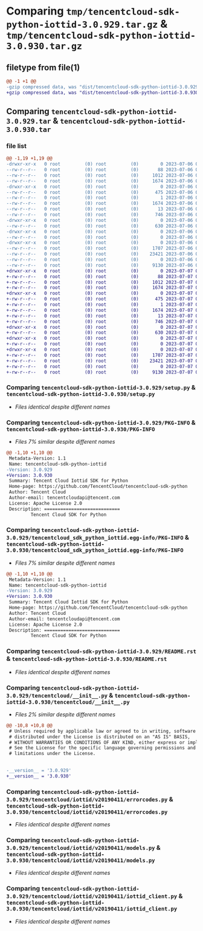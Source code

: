 # Comparing `tmp/tencentcloud-sdk-python-iottid-3.0.929.tar.gz` & `tmp/tencentcloud-sdk-python-iottid-3.0.930.tar.gz`

## filetype from file(1)

```diff
@@ -1 +1 @@
-gzip compressed data, was "dist/tencentcloud-sdk-python-iottid-3.0.929.tar", last modified: Thu Jul  6 00:28:39 2023, max compression
+gzip compressed data, was "dist/tencentcloud-sdk-python-iottid-3.0.930.tar", last modified: Fri Jul  7 00:26:17 2023, max compression
```

## Comparing `tencentcloud-sdk-python-iottid-3.0.929.tar` & `tencentcloud-sdk-python-iottid-3.0.930.tar`

### file list

```diff
@@ -1,19 +1,19 @@
-drwxr-xr-x   0 root         (0) root         (0)        0 2023-07-06 00:28:39.000000 tencentcloud-sdk-python-iottid-3.0.929/
--rw-r--r--   0 root         (0) root         (0)       88 2023-07-06 00:28:39.000000 tencentcloud-sdk-python-iottid-3.0.929/setup.cfg
--rw-r--r--   0 root         (0) root         (0)     1012 2023-07-06 00:28:39.000000 tencentcloud-sdk-python-iottid-3.0.929/setup.py
--rw-r--r--   0 root         (0) root         (0)     1674 2023-07-06 00:28:39.000000 tencentcloud-sdk-python-iottid-3.0.929/PKG-INFO
-drwxr-xr-x   0 root         (0) root         (0)        0 2023-07-06 00:28:39.000000 tencentcloud-sdk-python-iottid-3.0.929/tencentcloud_sdk_python_iottid.egg-info/
--rw-r--r--   0 root         (0) root         (0)      475 2023-07-06 00:28:39.000000 tencentcloud-sdk-python-iottid-3.0.929/tencentcloud_sdk_python_iottid.egg-info/SOURCES.txt
--rw-r--r--   0 root         (0) root         (0)        1 2023-07-06 00:28:39.000000 tencentcloud-sdk-python-iottid-3.0.929/tencentcloud_sdk_python_iottid.egg-info/dependency_links.txt
--rw-r--r--   0 root         (0) root         (0)     1674 2023-07-06 00:28:39.000000 tencentcloud-sdk-python-iottid-3.0.929/tencentcloud_sdk_python_iottid.egg-info/PKG-INFO
--rw-r--r--   0 root         (0) root         (0)       13 2023-07-06 00:28:39.000000 tencentcloud-sdk-python-iottid-3.0.929/tencentcloud_sdk_python_iottid.egg-info/top_level.txt
--rw-r--r--   0 root         (0) root         (0)      746 2023-07-06 00:28:39.000000 tencentcloud-sdk-python-iottid-3.0.929/README.rst
-drwxr-xr-x   0 root         (0) root         (0)        0 2023-07-06 00:28:39.000000 tencentcloud-sdk-python-iottid-3.0.929/tencentcloud/
--rw-r--r--   0 root         (0) root         (0)      630 2023-07-06 00:28:39.000000 tencentcloud-sdk-python-iottid-3.0.929/tencentcloud/__init__.py
-drwxr-xr-x   0 root         (0) root         (0)        0 2023-07-06 00:28:39.000000 tencentcloud-sdk-python-iottid-3.0.929/tencentcloud/iottid/
--rw-r--r--   0 root         (0) root         (0)        0 2023-07-06 00:28:39.000000 tencentcloud-sdk-python-iottid-3.0.929/tencentcloud/iottid/__init__.py
-drwxr-xr-x   0 root         (0) root         (0)        0 2023-07-06 00:28:39.000000 tencentcloud-sdk-python-iottid-3.0.929/tencentcloud/iottid/v20190411/
--rw-r--r--   0 root         (0) root         (0)     1707 2023-07-06 00:28:39.000000 tencentcloud-sdk-python-iottid-3.0.929/tencentcloud/iottid/v20190411/errorcodes.py
--rw-r--r--   0 root         (0) root         (0)    23421 2023-07-06 00:28:39.000000 tencentcloud-sdk-python-iottid-3.0.929/tencentcloud/iottid/v20190411/models.py
--rw-r--r--   0 root         (0) root         (0)        0 2023-07-06 00:28:39.000000 tencentcloud-sdk-python-iottid-3.0.929/tencentcloud/iottid/v20190411/__init__.py
--rw-r--r--   0 root         (0) root         (0)     9130 2023-07-06 00:28:39.000000 tencentcloud-sdk-python-iottid-3.0.929/tencentcloud/iottid/v20190411/iottid_client.py
+drwxr-xr-x   0 root         (0) root         (0)        0 2023-07-07 00:26:17.000000 tencentcloud-sdk-python-iottid-3.0.930/
+-rw-r--r--   0 root         (0) root         (0)       88 2023-07-07 00:26:17.000000 tencentcloud-sdk-python-iottid-3.0.930/setup.cfg
+-rw-r--r--   0 root         (0) root         (0)     1012 2023-07-07 00:26:17.000000 tencentcloud-sdk-python-iottid-3.0.930/setup.py
+-rw-r--r--   0 root         (0) root         (0)     1674 2023-07-07 00:26:17.000000 tencentcloud-sdk-python-iottid-3.0.930/PKG-INFO
+drwxr-xr-x   0 root         (0) root         (0)        0 2023-07-07 00:26:17.000000 tencentcloud-sdk-python-iottid-3.0.930/tencentcloud_sdk_python_iottid.egg-info/
+-rw-r--r--   0 root         (0) root         (0)      475 2023-07-07 00:26:17.000000 tencentcloud-sdk-python-iottid-3.0.930/tencentcloud_sdk_python_iottid.egg-info/SOURCES.txt
+-rw-r--r--   0 root         (0) root         (0)        1 2023-07-07 00:26:17.000000 tencentcloud-sdk-python-iottid-3.0.930/tencentcloud_sdk_python_iottid.egg-info/dependency_links.txt
+-rw-r--r--   0 root         (0) root         (0)     1674 2023-07-07 00:26:17.000000 tencentcloud-sdk-python-iottid-3.0.930/tencentcloud_sdk_python_iottid.egg-info/PKG-INFO
+-rw-r--r--   0 root         (0) root         (0)       13 2023-07-07 00:26:17.000000 tencentcloud-sdk-python-iottid-3.0.930/tencentcloud_sdk_python_iottid.egg-info/top_level.txt
+-rw-r--r--   0 root         (0) root         (0)      746 2023-07-07 00:26:17.000000 tencentcloud-sdk-python-iottid-3.0.930/README.rst
+drwxr-xr-x   0 root         (0) root         (0)        0 2023-07-07 00:26:17.000000 tencentcloud-sdk-python-iottid-3.0.930/tencentcloud/
+-rw-r--r--   0 root         (0) root         (0)      630 2023-07-07 00:26:17.000000 tencentcloud-sdk-python-iottid-3.0.930/tencentcloud/__init__.py
+drwxr-xr-x   0 root         (0) root         (0)        0 2023-07-07 00:26:17.000000 tencentcloud-sdk-python-iottid-3.0.930/tencentcloud/iottid/
+-rw-r--r--   0 root         (0) root         (0)        0 2023-07-07 00:26:17.000000 tencentcloud-sdk-python-iottid-3.0.930/tencentcloud/iottid/__init__.py
+drwxr-xr-x   0 root         (0) root         (0)        0 2023-07-07 00:26:17.000000 tencentcloud-sdk-python-iottid-3.0.930/tencentcloud/iottid/v20190411/
+-rw-r--r--   0 root         (0) root         (0)     1707 2023-07-07 00:26:17.000000 tencentcloud-sdk-python-iottid-3.0.930/tencentcloud/iottid/v20190411/errorcodes.py
+-rw-r--r--   0 root         (0) root         (0)    23421 2023-07-07 00:26:17.000000 tencentcloud-sdk-python-iottid-3.0.930/tencentcloud/iottid/v20190411/models.py
+-rw-r--r--   0 root         (0) root         (0)        0 2023-07-07 00:26:17.000000 tencentcloud-sdk-python-iottid-3.0.930/tencentcloud/iottid/v20190411/__init__.py
+-rw-r--r--   0 root         (0) root         (0)     9130 2023-07-07 00:26:17.000000 tencentcloud-sdk-python-iottid-3.0.930/tencentcloud/iottid/v20190411/iottid_client.py
```

### Comparing `tencentcloud-sdk-python-iottid-3.0.929/setup.py` & `tencentcloud-sdk-python-iottid-3.0.930/setup.py`

 * *Files identical despite different names*

### Comparing `tencentcloud-sdk-python-iottid-3.0.929/PKG-INFO` & `tencentcloud-sdk-python-iottid-3.0.930/PKG-INFO`

 * *Files 7% similar despite different names*

```diff
@@ -1,10 +1,10 @@
 Metadata-Version: 1.1
 Name: tencentcloud-sdk-python-iottid
-Version: 3.0.929
+Version: 3.0.930
 Summary: Tencent Cloud Iottid SDK for Python
 Home-page: https://github.com/TencentCloud/tencentcloud-sdk-python
 Author: Tencent Cloud
 Author-email: tencentcloudapi@tencent.com
 License: Apache License 2.0
 Description: ============================
         Tencent Cloud SDK for Python
```

### Comparing `tencentcloud-sdk-python-iottid-3.0.929/tencentcloud_sdk_python_iottid.egg-info/PKG-INFO` & `tencentcloud-sdk-python-iottid-3.0.930/tencentcloud_sdk_python_iottid.egg-info/PKG-INFO`

 * *Files 7% similar despite different names*

```diff
@@ -1,10 +1,10 @@
 Metadata-Version: 1.1
 Name: tencentcloud-sdk-python-iottid
-Version: 3.0.929
+Version: 3.0.930
 Summary: Tencent Cloud Iottid SDK for Python
 Home-page: https://github.com/TencentCloud/tencentcloud-sdk-python
 Author: Tencent Cloud
 Author-email: tencentcloudapi@tencent.com
 License: Apache License 2.0
 Description: ============================
         Tencent Cloud SDK for Python
```

### Comparing `tencentcloud-sdk-python-iottid-3.0.929/README.rst` & `tencentcloud-sdk-python-iottid-3.0.930/README.rst`

 * *Files identical despite different names*

### Comparing `tencentcloud-sdk-python-iottid-3.0.929/tencentcloud/__init__.py` & `tencentcloud-sdk-python-iottid-3.0.930/tencentcloud/__init__.py`

 * *Files 2% similar despite different names*

```diff
@@ -10,8 +10,8 @@
 # Unless required by applicable law or agreed to in writing, software
 # distributed under the License is distributed on an "AS IS" BASIS,
 # WITHOUT WARRANTIES OR CONDITIONS OF ANY KIND, either express or implied.
 # See the License for the specific language governing permissions and
 # limitations under the License.
 
 
-__version__ = '3.0.929'
+__version__ = '3.0.930'
```

### Comparing `tencentcloud-sdk-python-iottid-3.0.929/tencentcloud/iottid/v20190411/errorcodes.py` & `tencentcloud-sdk-python-iottid-3.0.930/tencentcloud/iottid/v20190411/errorcodes.py`

 * *Files identical despite different names*

### Comparing `tencentcloud-sdk-python-iottid-3.0.929/tencentcloud/iottid/v20190411/models.py` & `tencentcloud-sdk-python-iottid-3.0.930/tencentcloud/iottid/v20190411/models.py`

 * *Files identical despite different names*

### Comparing `tencentcloud-sdk-python-iottid-3.0.929/tencentcloud/iottid/v20190411/iottid_client.py` & `tencentcloud-sdk-python-iottid-3.0.930/tencentcloud/iottid/v20190411/iottid_client.py`

 * *Files identical despite different names*

